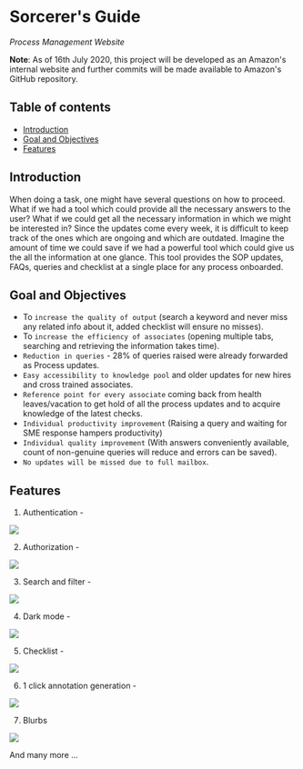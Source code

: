 # Sorcerer's Guide

*Process Management Website*

**Note**: As of 16th July 2020, this project will be developed as an Amazon's internal website and further commits will be made available to Amazon's GitHub repository.

## Table of contents
* [Introduction](#introduction)
* [Goal and Objectives](#goal-and-objectives)
* [Features](#features)


## Introduction
When doing a task, one might have several questions on how to proceed. What if we had a tool which could provide all the necessary answers to the user? What if we could get all the necessary information in which we might be interested in? Since the updates come every week, it is difficult to keep track of the ones which are ongoing and which are outdated. Imagine the amount of time we could save if we had a powerful tool which could give us the all the information at one glance. This tool provides the SOP updates, FAQs, queries and checklist at a single place for any process onboarded.

## Goal and Objectives
* To `increase the quality of output` (search a keyword and never miss any related info about it, added checklist will ensure no misses).
* To `increase the efficiency of associates` (opening multiple tabs, searching and retrieving the information takes time).
* `Reduction in queries` - 28% of queries raised were already forwarded as Process updates.
* `Easy accessibility to knowledge pool` and older updates for new hires and cross trained associates.
* `Reference point for every associate` coming back from health leaves/vacation to get hold of all the process updates and to acquire knowledge of the latest checks.
* `Individual productivity improvement` (Raising a query and waiting for SME response hampers productivity)
* `Individual quality improvement` (With answers conveniently available, count of non-genuine queries will reduce and errors can be saved).
* `No updates will be missed due to full mailbox`.

## Features
1. Authentication - 

![](./screenshots/login.png) 

2. Authorization - 

![](./screenshots/403.png)

3. Search and filter - 

![](./screenshots/search_.png) 

4. Dark mode - 

![](./screenshots/login-dark.png) 

5. Checklist - 

![](./screenshots/checklist.png)

6. 1 click annotation generation - 

![](./screenshots/annotation.png)

7. Blurbs

![](./screenshots/blurbs.png)

And many more ...
